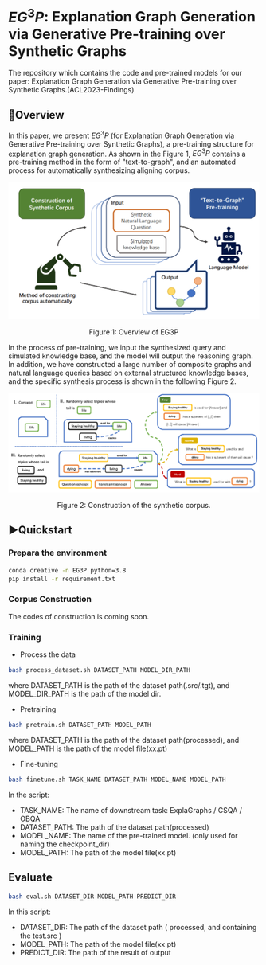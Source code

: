 # $EG^3P$: Explanation Graph Generation via Generative Pre-training over Synthetic Graphs
The repository which contains the code and pre-trained models for our paper: Explanation Graph Generation via Generative Pre-training over Synthetic Graphs.(ACL2023-Findings)

## 📑Overview

In this paper, we present $EG^3P$ (for Explanation Graph Generation via Generative Pre-training over Synthetic Graphs), a pre-training structure for explanation graph generation. As shown in the Figure 1, $EG^3P$ contains a pre-training method in the form of "text-to-graph", and an automated process for automatically synthesizing aligning corpus.

![Figure 1](fig/overview.png)

<center>Figure 1: Overview of EG3P</center>

In the process of pre-training, we input the synthesized query and simulated knowledge base, and the model will output the reasoning graph. In addition, we have constructed a large number of composite graphs and natural language queries based on external structured knowledge bases, and the specific synthesis process is shown in the following Figure 2.

![](fig/corpus_construction.png)

<center>Figure 2: Construction of the synthetic corpus.</center>

## ▶︎Quickstart

### Prepara the environment

```bash
conda creative -n EG3P python=3.8 
pip install -r requirement.txt
```


### Corpus Construction



The codes of construction is coming soon.



### Training
* Process the data

```bash
bash process_dataset.sh DATASET_PATH MODEL_DIR_PATH
```

where DATASET_PATH is the path of the dataset path(.src/.tgt), and MODEL_DIR_PATH is the path of the model dir.

* Pretraining


```bash
bash pretrain.sh DATASET_PATH MODEL_PATH
```

where DATASET_PATH is the path of the dataset path(processed), and MODEL_PATH is the path of the model file(xx.pt)

* Fine-tuning

```bash
bash finetune.sh TASK_NAME DATASET_PATH MODEL_NAME MODEL_PATH 
```

In the script:

* TASK_NAME: The name of downstream task: ExplaGraphs / CSQA / OBQA
* DATASET_PATH: The path of the dataset path(processed)
* MODEL_NAME: The name of the pre-trained model. (only used for naming the checkpoint_dir)
* MODEL_PATH: The path of the model file(xx.pt)

## Evaluate

``` bash
bash eval.sh DATASET_DIR MODEL_PATH PREDICT_DIR
```

In this script: 

- DATASET_DIR: The path of the dataset path ( processed, and containing the test.src )
- MODEL_PATH: The path of the model file(xx.pt)
- PREDICT_DIR: The path of the result of output
